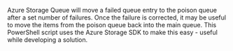 Azure Storage Queue will move a failed queue entry to the poison queue after a set number of failures. 
Once the failure is corrected, it may be useful to move the items from the poison queue back into the main queue.
This PowerShell script uses the Azure Storage SDK to make this easy - useful while developing a solution.